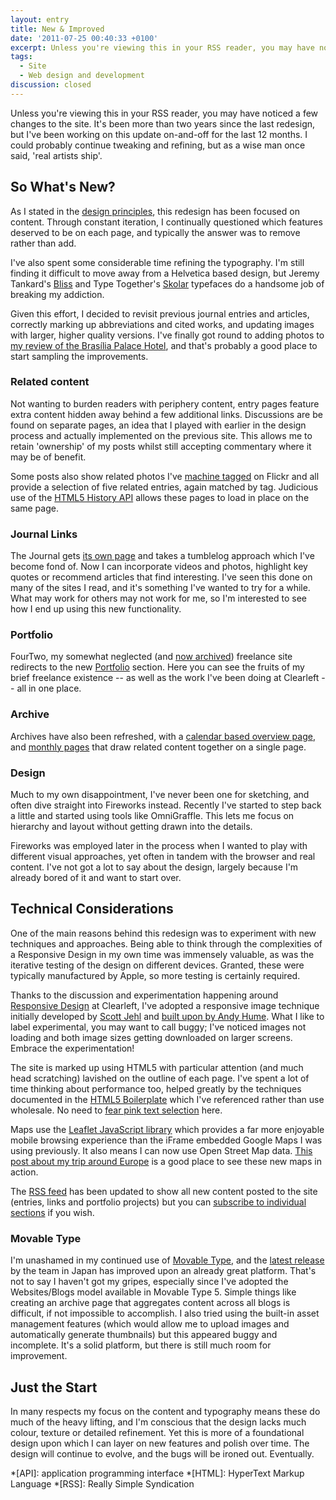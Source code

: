 ```yaml
---
layout: entry
title: New & Improved
date: '2011-07-25 00:40:33 +0100'
excerpt: Unless you're viewing this in your RSS reader, you may have noticed a few changes to the site. It's been well over two years since the last redesign, but I've been working on this update on-and-off for the last 12 months. I could probably continue tweaking and refining, but as a wise man once said, 'real artists ship'.
tags:
  - Site
  - Web design and development
discussion: closed
---
```

Unless you're viewing this in your RSS reader, you may have noticed a few changes to the site. It's been more than two years since the last redesign, but I've been working on this update on-and-off for the last 12 months. I could probably continue tweaking and refining, but as a wise man once said, 'real artists ship'.

## So What's New?
As I stated in the [design principles][1], this redesign has been focused on content. Through constant iteration, I continually questioned which features deserved to be on each page, and typically the answer was to remove rather than add.

I've also spent some considerable time refining the typography. I'm still finding it difficult to move away from a Helvetica based design, but Jeremy Tankard's [Bliss][2] and Type Together's [Skolar][3] typefaces do a handsome job of breaking my addiction.

Given this effort, I decided to revisit previous journal entries and articles, correctly marking up abbreviations and cited works, and updating images with larger, higher quality versions. I've finally got round to adding photos to [my review of the Brasília Palace Hotel][4], and that's probably a good place to start sampling the improvements.

### Related content
Not wanting to burden readers with periphery content, entry pages feature extra content hidden away behind a few additional links. Discussions are be found on separate pages, an idea that I played with earlier in the design process and actually implemented on the previous site. This allows me to retain 'ownership' of my posts whilst still accepting commentary where it may be of benefit.

Some posts also show related photos I've [machine tagged][5] on Flickr and all provide a selection of five related entries, again matched by tag. Judicious use of the [HTML5 History API][6] allows these pages to load in place on the same page.

### Journal Links
The Journal gets [its own page][7] and takes a tumblelog approach which I've become fond of. Now I can incorporate videos and photos, highlight key quotes or recommend articles that find interesting. I've seen this done on many of the sites I read, and it's something I've wanted to try for a while. What may work for others may not work for me, so I'm interested to see how I end up using this new functionality.

### Portfolio
FourTwo, my somewhat neglected (and [now archived][8]) freelance site redirects to the new [Portfolio][9] section. Here you can see the fruits of my brief freelance existence -- as well as the work I've been doing at Clearleft -- all in one place.

### Archive
Archives have also been refreshed, with a [calendar based overview page][10], and [monthly pages][11] that draw related content together on a single page.
 
### Design
Much to my own disappointment, I've never been one for sketching, and often dive straight into Fireworks instead. Recently I've started to step back a little and started using tools like OmniGraffle. This lets me focus on hierarchy and layout without getting drawn into the details.

Fireworks was employed later in the process when I wanted to play with different visual approaches, yet often in tandem with the browser and real content. I've not got a lot to say about the design, largely because I'm already bored of it and want to start over.

## Technical Considerations
One of the main reasons behind this redesign was to experiment with new techniques and approaches. Being able to think through the complexities of a Responsive Design in my own time was immensely valuable, as was the iterative testing of the design on different devices. Granted, these were typically manufactured by Apple, so more testing is certainly required.

Thanks to the discussion and experimentation happening around [Responsive Design][12] at Clearleft, I've adopted a responsive image technique initially developed by [Scott Jehl][13] and [built upon by Andy Hume][14]. What I like to label experimental, you may want to call buggy; I've noticed images not loading and both image sizes getting downloaded on larger screens. Embrace the experimentation!

The site is marked up using HTML5 with particular attention (and much head scratching) lavished on the outline of each page. I've spent a lot of time thinking about performance too, helped greatly by the techniques documented in the [HTML5 Boilerplate][15] which I've referenced rather than use wholesale. No need to [fear pink text selection][16] here. 

Maps use the [Leaflet JavaScript library][17] which provides a far more enjoyable mobile browsing experience than the iFrame embedded Google Maps I was using previously. It also means I can now use Open Street Map data. [This post about my trip around Europe][18] is a good place to see these new maps in action.

The [RSS feed][19] has been updated to show all new content posted to the site (entries, links and portfolio projects) but you can [subscribe to individual sections][20] if you wish.

### Movable Type
I'm unashamed in my continued use of [Movable Type][21], and the [latest release][22] by the team in Japan has improved upon an already great platform. That's not to say I haven't got my gripes, especially since I've adopted the Websites/Blogs model available in Movable Type 5. Simple things like creating an archive page that aggregates content across all blogs is difficult, if not impossible to accomplish. I also tried using the built-in asset management features (which would allow me to upload images and automatically generate thumbnails) but this appeared buggy and incomplete. It's a solid platform, but there is still much room for improvement.

## Just the Start
In many respects my focus on the content and typography means these do much of the heavy lifting, and I'm conscious that the design lacks much colour, texture or detailed refinement. Yet this is more of a foundational design upon which I can layer on new features and polish over time. The design will continue to evolve, and the bugs will be ironed out. Eventually.

[1]: /2010/12/design_principles/
[2]: http://fontdeck.com/typeface/bliss/
[3]: http://fontdeck.com/typeface/skolar/
[4]: /2011/03/brasilia_palace_hotel/
[5]: http://adactio.com/journal/1274/
[6]: http://diveintohtml5.org/history.html
[7]: /journal/
[8]: http://v1.fourtwo.net/
[9]: /archive/
[10]: /projects/
[11]: /2011/02/
[12]: http://www.alistapart.com/articles/responsive-web-design/
[13]: http://filamentgroup.com/lab/responsive_images_experimenting_with_context_aware_image_sizing/
[14]: http://blog.andyhume.net/content-aware-responsive-images/
[15]: http://html5boilerplate.com/
[16]: https://github.com/h5bp/html5-boilerplate/issues/610
[17]: http://leaflet.cloudmade.com/
[18]: /2009/05/a_european_adventure/
[19]: /feeds/combined/
[20]: /feeds/
[21]: http://movabletype.org/
[22]: http://www.movabletype.org/2011/05/movable_type_51_and_505_436_security_update.html

*[API]: application programming interface
*[HTML]: HyperText Markup Language
*[RSS]: Really Simple Syndication